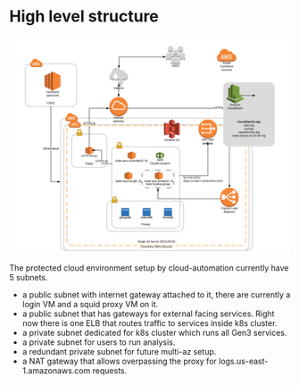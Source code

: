 # High level structure


![image of architecture](PlanXCommonsAWSdiagram.svg)

The protected cloud environment setup by cloud-automation currently have  5 subnets.
- a public subnet with internet gateway attached to it, there are currently a login VM and a squid proxy VM on it.
- a public subnet that has gateways for external facing services. Right now there is one ELB that routes traffic to services inside k8s cluster.
- a private subnet dedicated for k8s cluster which runs all Gen3 services.
- a private subnet for users to run analysis.
- a redundant private subnet for future multi-az setup.
- a NAT gateway that allows overpassing the proxy for logs.us-east-1.amazonaws.com requests.
